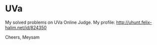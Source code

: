 # UVa
My solved problems on UVa Online Judge.
My profile:
http://uhunt.felix-halim.net/id/824350

Cheers,
Meysam

